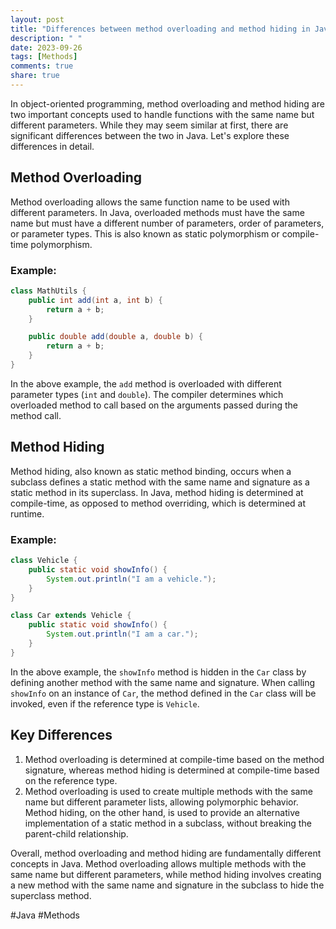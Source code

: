 ```yaml
---
layout: post
title: "Differences between method overloading and method hiding in Java"
description: " "
date: 2023-09-26
tags: [Methods]
comments: true
share: true
---
```


In object-oriented programming, method overloading and method hiding are two important concepts used to handle functions with the same name but different parameters. While they may seem similar at first, there are significant differences between the two in Java. Let's explore these differences in detail.

## Method Overloading

Method overloading allows the same function name to be used with different parameters. In Java, overloaded methods must have the same name but must have a different number of parameters, order of parameters, or parameter types. This is also known as static polymorphism or compile-time polymorphism.

### Example:

```java
class MathUtils {
    public int add(int a, int b) {
        return a + b;
    }

    public double add(double a, double b) {
        return a + b;
    }
}
```

In the above example, the `add` method is overloaded with different parameter types (`int` and `double`). The compiler determines which overloaded method to call based on the arguments passed during the method call.

## Method Hiding

Method hiding, also known as static method binding, occurs when a subclass defines a static method with the same name and signature as a static method in its superclass. In Java, method hiding is determined at compile-time, as opposed to method overriding, which is determined at runtime.

### Example:

```java
class Vehicle {
    public static void showInfo() {
        System.out.println("I am a vehicle.");
    }
}

class Car extends Vehicle {
    public static void showInfo() {
        System.out.println("I am a car.");
    }
}
```

In the above example, the `showInfo` method is hidden in the `Car` class by defining another method with the same name and signature. When calling `showInfo` on an instance of `Car`, the method defined in the `Car` class will be invoked, even if the reference type is `Vehicle`.

## Key Differences

1. Method overloading is determined at compile-time based on the method signature, whereas method hiding is determined at compile-time based on the reference type.
2. Method overloading is used to create multiple methods with the same name but different parameter lists, allowing polymorphic behavior. Method hiding, on the other hand, is used to provide an alternative implementation of a static method in a subclass, without breaking the parent-child relationship.

Overall, method overloading and method hiding are fundamentally different concepts in Java. Method overloading allows multiple methods with the same name but different parameters, while method hiding involves creating a new method with the same name and signature in the subclass to hide the superclass method.

#Java #Methods